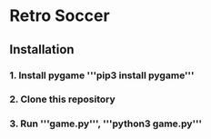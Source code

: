 # Retro Soccer
## Installation
### 1. Install pygame '''pip3 install pygame'''
### 2. Clone this repository
### 3. Run '''game.py''', '''python3 game.py'''